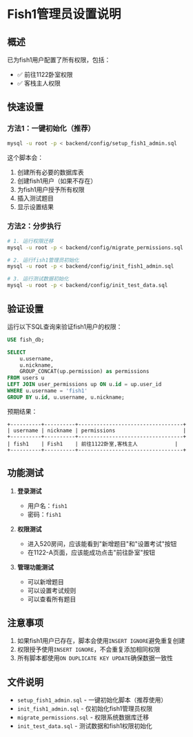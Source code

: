 # Fish1管理员设置说明

## 概述

已为fish1用户配置了所有权限，包括：
- ✅ 前往1122卧室权限
- ✅ 客栈主人权限

## 快速设置

### 方法1：一键初始化（推荐）
```bash
mysql -u root -p < backend/config/setup_fish1_admin.sql
```

这个脚本会：
1. 创建所有必要的数据库表
2. 创建fish1用户（如果不存在）
3. 为fish1用户授予所有权限
4. 插入测试题目
5. 显示设置结果

### 方法2：分步执行
```bash
# 1. 运行权限迁移
mysql -u root -p < backend/config/migrate_permissions.sql

# 2. 运行fish1管理员初始化
mysql -u root -p < backend/config/init_fish1_admin.sql

# 3. 运行测试数据初始化
mysql -u root -p < backend/config/init_test_data.sql
```

## 验证设置

运行以下SQL查询来验证fish1用户的权限：

```sql
USE fish_db;

SELECT 
    u.username,
    u.nickname,
    GROUP_CONCAT(up.permission) as permissions
FROM users u
LEFT JOIN user_permissions up ON u.id = up.user_id
WHERE u.username = 'fish1'
GROUP BY u.id, u.username, u.nickname;
```

预期结果：
```
+----------+----------+----------------------------------+
| username | nickname | permissions                      |
+----------+----------+----------------------------------+
| fish1    | Fish1    | 前往1122卧室,客栈主人            |
+----------+----------+----------------------------------+
```

## 功能测试

1. **登录测试**
   - 用户名：`fish1`
   - 密码：`fish1`

2. **权限测试**
   - 进入520房间，应该能看到"新增题目"和"设置考试"按钮
   - 在1122-A页面，应该能成功点击"前往卧室"按钮

3. **管理功能测试**
   - 可以新增题目
   - 可以设置考试规则
   - 可以查看所有题目

## 注意事项

1. 如果fish1用户已存在，脚本会使用`INSERT IGNORE`避免重复创建
2. 权限授予使用`INSERT IGNORE`，不会重复添加相同权限
3. 所有脚本都使用`ON DUPLICATE KEY UPDATE`确保数据一致性

## 文件说明

- `setup_fish1_admin.sql` - 一键初始化脚本（推荐使用）
- `init_fish1_admin.sql` - 仅初始化fish1管理员权限
- `migrate_permissions.sql` - 权限系统数据库迁移
- `init_test_data.sql` - 测试数据和fish1权限初始化
